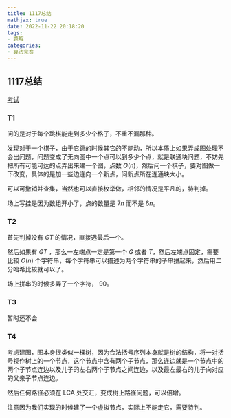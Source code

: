 ```yaml
---
title: 1117总结
mathjax: true
date: 2022-11-22 20:18:20
tags:
- 题解
categories:
- 算法竞赛
---
```


## 1117总结

[考试](https://local.cwoi.com.cn:8443/contest/C0155/)

### T1

问的是对于每个跳棋能走到多少个格子，不重不漏那种。

发现对于一个棋子，由于它跳的时候其它的不能动，所以本质上如果弄成图处理不会出问题，问题变成了无向图中一个点可以到多少个点，就是联通块问题，不妨先把所有可能可达的点弄出来建一个图，点数 $O(n)$，然后问一个棋子，要对图做一下改变，具体的是加一些边连向一个新点，问新点所在连通块大小。

可以可撤销并查集，当然也可以直接枚举做，相邻的情况是平凡的，特判掉。

场上写挂是因为数组开小了，点的数量是 $7n$ 而不是 $6n$。

### T2

首先判掉没有 $GT$ 的情况，直接选最后一个。

然后如果有 $GT$ ，那么一左端点一定是第一个 $G$ 或者 $T$，然后左端点固定，需要比较 $O(n)$ 个字符串，每个字符串可以描述为两个字符串的子串拼起来，然后用二分哈希比较就可以了。

场上拼串的时候多弄了一个字符， $90$。

### T3

暂时还不会

### T4

考虑建图，图本身很类似一棵树，因为合法括号序列本身就是树的结构，将一对括号视作树上的一个节点，这个节点中含有两个子节点，那么连边就是一个节点中的两个子节点连边以及儿子的左右两个子节点之间连边，以及最左最右的儿子向对应的父亲子节点连边。

然后任何路径必须在 LCA 处交汇，变成树上路径问题，可以倍增。

注意因为我们实现的时候建了一个虚拟节点，实际上不能走它，需要特判。









